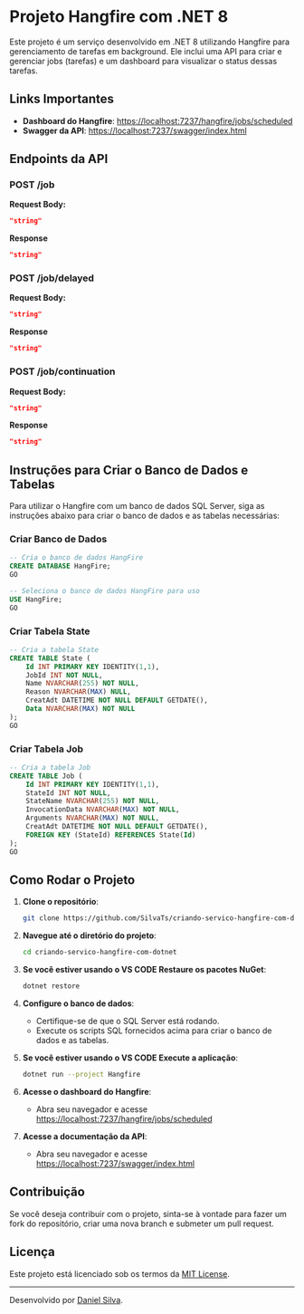 
# Projeto Hangfire com .NET 8

Este projeto é um serviço desenvolvido em .NET 8 utilizando Hangfire para gerenciamento de tarefas em background. Ele inclui uma API para criar e gerenciar jobs (tarefas) e um dashboard para visualizar o status dessas tarefas.

## Links Importantes

- **Dashboard do Hangfire**: [https://localhost:7237/hangfire/jobs/scheduled](https://localhost:7237/hangfire/jobs/scheduled)
- **Swagger da API**: [https://localhost:7237/swagger/index.html](https://localhost:7237/swagger/index.html)

## Endpoints da API

### POST /job

**Request Body:**
```json
"string"
```

**Response**
```json
"string"
```

### POST /job/delayed

**Request Body:**
```json
"string"
```

**Response**
```json
"string"
```

### POST /job/continuation

**Request Body:**
```json
"string"
```

**Response**
```json
"string"
```

## Instruções para Criar o Banco de Dados e Tabelas

Para utilizar o Hangfire com um banco de dados SQL Server, siga as instruções abaixo para criar o banco de dados e as tabelas necessárias:

### Criar Banco de Dados

```sql
-- Cria o banco de dados HangFire
CREATE DATABASE HangFire;
GO

-- Seleciona o banco de dados HangFire para uso
USE HangFire;
GO
```

### Criar Tabela State

```sql
-- Cria a tabela State
CREATE TABLE State (
    Id INT PRIMARY KEY IDENTITY(1,1),
    JobId INT NOT NULL,
    Name NVARCHAR(255) NOT NULL,
    Reason NVARCHAR(MAX) NULL,
    CreatAdt DATETIME NOT NULL DEFAULT GETDATE(),
    Data NVARCHAR(MAX) NOT NULL
);
GO
```

### Criar Tabela Job

```sql
-- Cria a tabela Job
CREATE TABLE Job (
    Id INT PRIMARY KEY IDENTITY(1,1),
    StateId INT NOT NULL,
    StateName NVARCHAR(255) NOT NULL,
    InvocationData NVARCHAR(MAX) NOT NULL,
    Arguments NVARCHAR(MAX) NOT NULL,
    CreatAdt DATETIME NOT NULL DEFAULT GETDATE(),
    FOREIGN KEY (StateId) REFERENCES State(Id)
);
GO
```

## Como Rodar o Projeto

1. **Clone o repositório**:
   ```sh
   git clone https://github.com/SilvaTs/criando-servico-hangfire-com-dotnet.git
   ```

2. **Navegue até o diretório do projeto**:
   ```sh
   cd criando-servico-hangfire-com-dotnet
   ```

3. **Se você estiver usando o VS CODE Restaure os pacotes NuGet**:
   ```sh
   dotnet restore
   ```

4. **Configure o banco de dados**:
   - Certifique-se de que o SQL Server está rodando.
   - Execute os scripts SQL fornecidos acima para criar o banco de dados e as tabelas.

5. **Se você estiver usando o VS CODE Execute a aplicação**:
   ```sh
   dotnet run --project Hangfire
   ```

6. **Acesse o dashboard do Hangfire**:
   - Abra seu navegador e acesse [https://localhost:7237/hangfire/jobs/scheduled](https://localhost:7237/hangfire/jobs/scheduled)

7. **Acesse a documentação da API**:
   - Abra seu navegador e acesse [https://localhost:7237/swagger/index.html](https://localhost:7237/swagger/index.html)

## Contribuição

Se você deseja contribuir com o projeto, sinta-se à vontade para fazer um fork do repositório, criar uma nova branch e submeter um pull request.

## Licença

Este projeto está licenciado sob os termos da [MIT License](LICENSE).

---

Desenvolvido por [Daniel Silva](https://github.com/SilvaTs).
